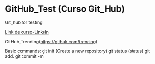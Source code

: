 # GitHub_Test (Curso Git_Hub)

Git_hub for testing

[Link de curso-LinkeIn](https://www.linkedin.com/learning/github-para-programadores-2/github-en-el-proceso-de-desarrollo?autoplay=true&resume=false&u=76737724)

GitHub_Trending(https://github.com/trending)

Basic commands:
git init (Create a new repository)
git status (status)
git add.
git commit -m
